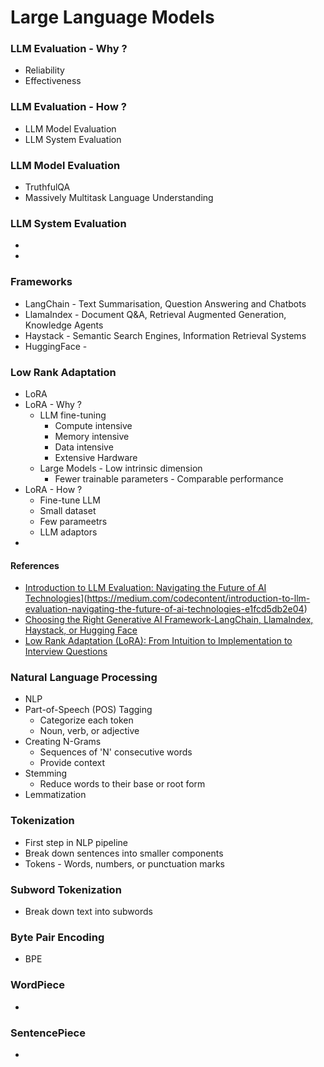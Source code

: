 # Large Language Models

### LLM Evaluation - Why ?
- Reliability
- Effectiveness

### LLM Evaluation - How ?
- LLM Model Evaluation
- LLM System Evaluation
  
### LLM Model Evaluation
- TruthfulQA
- Massively Multitask Language Understanding
  
### LLM System Evaluation 
-
-

### Frameworks
- LangChain - Text Summarisation, Question Answering and Chatbots
- LlamaIndex - Document Q&A, Retrieval Augmented Generation, Knowledge Agents
- Haystack - Semantic Search Engines, Information Retrieval Systems
- HuggingFace - 

### Low Rank Adaptation 
- LoRA
- LoRA - Why ?
  - LLM fine-tuning
    - Compute intensive
    - Memory intensive
    - Data intensive
    - Extensive Hardware
  - Large Models - Low intrinsic dimension
    - Fewer trainable parameters - Comparable performance
- LoRA - How ?
  - Fine-tune LLM
  - Small dataset
  - Few parameetrs
  - LLM adaptors
-   

#### References
- [Introduction to LLM Evaluation: Navigating the Future of AI Technologies]([)](https://medium.com/codecontent/introduction-to-llm-evaluation-navigating-the-future-of-ai-technologies-e1fcd5db2e04)
- [Choosing the Right Generative AI Framework-LangChain, LlamaIndex, Haystack, or Hugging Face](https://generativeai.pub/choosing-the-right-generative-ai-framework-langchain-llamaindex-haystack-or-hugging-face-29a6b23b2ca3)
- [Low Rank Adaptation (LoRA): From Intuition to Implementation to Interview Questions](https://medium.com/@AnveeNaik/low-rank-adaptation-lora-from-intuition-to-implementation-to-interview-questions-1461c6a81615)

### Natural Language Processing
- NLP
- Part-of-Speech (POS) Tagging
  - Categorize each token
  - Noun, verb, or adjective
- Creating N-Grams
  - Sequences of 'N' consecutive words
  - Provide context
- Stemming
  - Reduce words to their base or root form 
- Lemmatization
       
### Tokenization
- First step in NLP pipeline
- Break down sentences into smaller components
- Tokens - Words, numbers, or punctuation marks

### Subword Tokenization
- Break down text into subwords

### Byte Pair Encoding 
- BPE

### WordPiece
-

### SentencePiece
-
